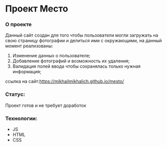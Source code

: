 # Проект Место

### О проекте

Данный сайт создан для того чтобы пользователи могли загружать на свою страницу фотографии и делиться ими с окружающими, на данный момент реализованы:
1. Изменение данных о пользователе;
2. Добавление фотографий и возможность их удаления;
3. Валидация полей ввода чтобы сохранялась только нужная информация;

ссылка на сайт:https://mikhailmikhalich.github.io/mesto/

### Статус:
Проект готов и не требует доработок

### Технологии:
- JS
- HTML
- CSS
